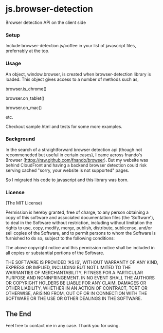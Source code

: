js.browser-detection
====================

Browser detection API on the client side

### Setup

Include browser-detection.js/coffee in your list of javascript files, preferrably at
the top.

### Usage

An object, window.browser, is created when browser-detection library
is loaded. This object gives access to a number of methods such as,

browser.is_chrome()

browser.on_tablet()

browser.on_mac()

etc.

Checkout sample.html and tests for some more examples.

### Background

In the search of a straightforward browser detection api (though not
recommeneded but useful in certain cases), I came across fnando's
Browser (https://raw.github.com/fnando/browser). But my website was
behind CloudFront and having a backend browser detection could risk serving cached "sorry, your website
is not supported" pages.

So I migrated his code to javascript and this library was born.

### License

(The MIT License)

Permission is hereby granted, free of charge, to any person obtaining
a copy of this software and associated documentation files (the
'Software'), to deal in the Software without restriction, including
without limitation the rights to use, copy, modify, merge, publish,
distribute, sublicense, and/or sell copies of the Software, and to
permit persons to whom the Software is furnished to do so, subject to
the following conditions:

The above copyright notice and this permission notice shall be
included in all copies or substantial portions of the Software.

THE SOFTWARE IS PROVIDED 'AS IS', WITHOUT WARRANTY OF ANY KIND,
EXPRESS OR IMPLIED, INCLUDING BUT NOT LIMITED TO THE WARRANTIES OF
MERCHANTABILITY, FITNESS FOR A PARTICULAR PURPOSE AND NONINFRINGEMENT.
IN NO EVENT SHALL THE AUTHORS OR COPYRIGHT HOLDERS BE LIABLE FOR ANY
CLAIM, DAMAGES OR OTHER LIABILITY, WHETHER IN AN ACTION OF CONTRACT,
TORT OR OTHERWISE, ARISING FROM, OUT OF OR IN CONNECTION WITH THE
SOFTWARE OR THE USE OR OTHER DEALINGS IN THE SOFTWARE.

## The End
Feel free to contact me in any case. Thank you for using.
